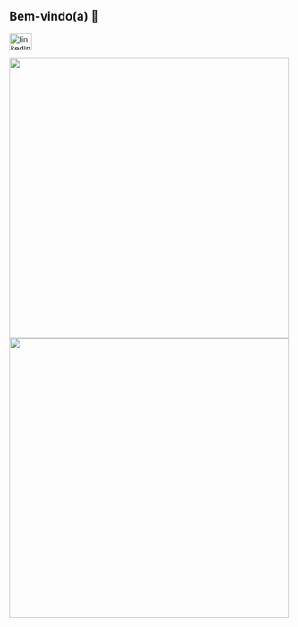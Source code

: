 ## Bem-vindo(a) 👋

<a href="https://www.linkedin.com/in/diegocrivelaro/" target="blank"><img align="center" src="https://image.flaticon.com/icons/png/512/1384/1384889.png" alt="linkedin" height="30" width="40" /></a>

<img src="https://github-readme-stats.vercel.app/api?username=diegocrivelaro&count_private=true&show_icons=true&theme=radical" width="500px" style="display: inline"> 

<img src="https://github-readme-stats.vercel.app/api/top-langs/?username=diegocrivelaro&layout=compact&theme=radical" width="500px" style="display: inline">

